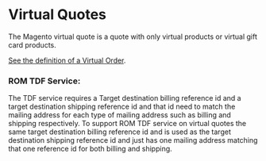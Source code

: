 # Virtual Quotes

The Magento virtual quote is a quote with only virtual products or virtual gift card products.

[See the definition of a Virtual Order](../../Eb2cOrder/docs/VIRTUAL_ORDERS.md).

### ROM TDF Service:

The TDF service requires a Target destination billing reference id and a target destination shipping reference id and that id need to match the mailing address for each type of mailing address such as billing and shipping respectively. To support ROM TDF service on virtual quotes the same target destination billing reference id and is used as the target destination shipping reference id and just has one mailing address matching that one reference id for both billing and shipping.
